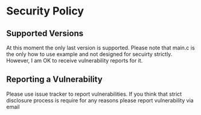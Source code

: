 # Security Policy

## Supported Versions

At this moment the only last version is supported. 
Please note that main.c is the only how to use example and not designed for secuirty strictly.
However, I am OK to receive vulnerability reports for it.

## Reporting a Vulnerability

Please use issue tracker to report vulnerabilities. 
If you think that strict disclosure process is require for any reasons 
please report vulnerability via email
